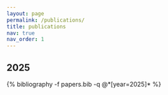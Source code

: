 ```yaml
---
layout: page
permalink: /publications/
title: publications
nav: true
nav_order: 1
---
```


<div class="publications">

<h2 class="year">2025</h2>
{% bibliography -f papers.bib -q @*[year=2025]* %}

</div>
